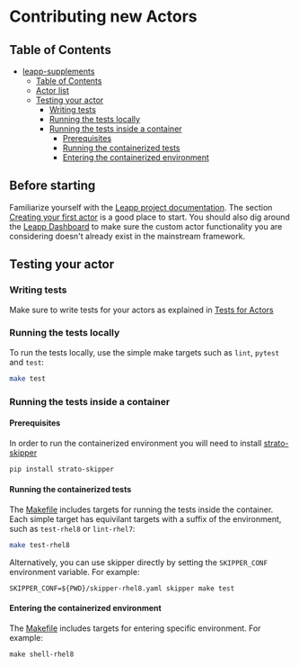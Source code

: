 # Contributing new Actors

## Table of Contents
- [leapp-supplements](#contributing-new-actors)
  - [Table of Contents](#table-of-contents)
  - [Actor list](#before-starting)
  - [Testing your actor](#testing-your-actor)
    - [Writing tests](#writing-tests)
    - [Running the tests locally](#running-the-tests-locally)
    - [Running the tests inside a container](#running-the-tests-inside-a-container)
      - [Prerequisites](#prerequisites)
      - [Running the containerized tests](#running-the-containerized-tests)
      - [Entering the containerized environment](#entering-the-containerized-environment)


## Before starting

Familiarize yourself with the [Leapp project documentation](https://leapp.readthedocs.io/en/latest/).
The section [Creating your first actor](https://leapp.readthedocs.io/en/latest/first-actor.html) is a good place to start.
You should also dig around the [Leapp Dashboard](https://oamg.github.io/leapp-dashboard/#/)
to make sure the custom actor functionality you are considering doesn't already exist in the mainstream framework.

## Testing your actor

### Writing tests

Make sure to write tests for your actors as explained in [Tests for Actors](https://leapp.readthedocs.io/en/latest/test-actors.html)

### Running the tests locally
To run the tests locally, use the simple make targets such as `lint`, `pytest` and `test`:
```bash
make test
```

### Running the tests inside a container

#### Prerequisites
In order to run the containerized environment you will need to install [strato-skipper](https://github.com/Stratoscale/skipper)
```bash
pip install strato-skipper
```

#### Running the containerized tests
The [Makefile](./Makefile) includes targets for running the tests inside the container. Each simple target has equivilant targets with a suffix of the environment, such as `test-rhel8` or `lint-rhel7`:
```bash
make test-rhel8
```

Alternatively, you can use skipper directly by setting the `SKIPPER_CONF` environment variable.
For example:
```
SKIPPER_CONF=${PWD}/skipper-rhel8.yaml skipper make test
```

#### Entering the containerized environment
The [Makefile](./Makefile) includes targets for entering specific environment. For example:
```
make shell-rhel8
```
